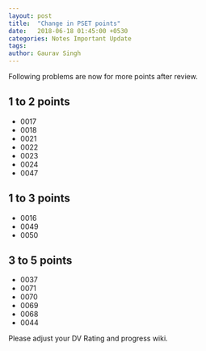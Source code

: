 ```yaml
---
layout: post
title:  "Change in PSET points"
date:   2018-06-18 01:45:00 +0530
categories: Notes Important Update
tags:
author: Gaurav Singh
---
```


Following problems are now for more points after review.

## 1 to 2 points
- 0017
- 0018
- 0021
- 0022
- 0023
- 0024
- 0047

## 1 to 3 points
- 0016
- 0049
- 0050

## 3 to 5 points
- 0037
- 0071
- 0070
- 0069
- 0068
- 0044

Please adjust your DV Rating and progress wiki.
